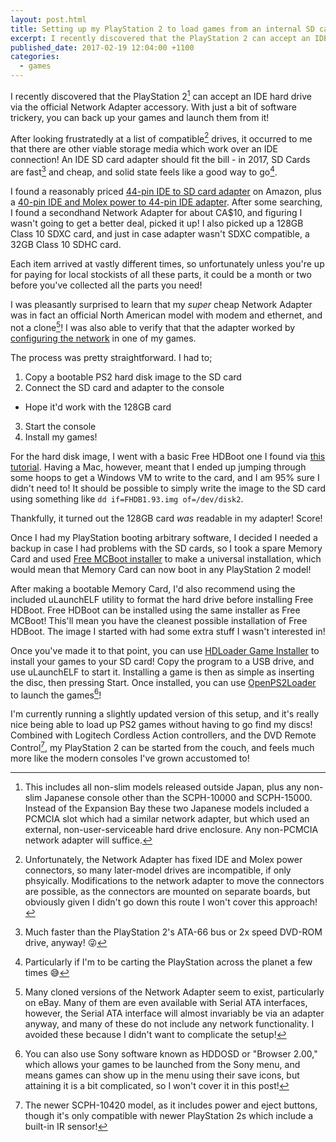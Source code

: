 ```yaml
---
layout: post.html
title: Setting up my PlayStation 2 to load games from an internal SD card
excerpt: I recently discovered that the PlayStation 2 can accept an IDE hard drive via the official Network Adapter accessory. With just a bit of software trickery, you can back up your games and launch them from it!
published_date: 2017-02-19 12:04:00 +1100
categories:
  - games
---
```


I recently discovered that the PlayStation 2[^1] can accept an IDE hard drive via the official Network Adapter accessory. With just a bit of software trickery, you can back up your games and launch them from it!

After looking frustratedly at a list of compatible[^2] drives, it occurred to me that there are other viable storage media which work over an IDE connection! An IDE SD card adapter should fit the bill - in 2017, SD Cards are fast[^3] and cheap, and solid state feels like a good way to go[^4].

I found a reasonably priced [44-pin IDE to SD card adapter](https://www.amazon.ca/dp/B00H3CRJNY) on Amazon, plus a [40-pin IDE and Molex power to 44-pin IDE adapter](https://www.amazon.ca/dp/B00006B8C2). After some searching, I found a secondhand Network Adapter for about CA$10, and figuring I wasn't going to get a better deal, picked it up! I also picked up a 128GB Class 10 SDXC card, and just in case adapter wasn't SDXC compatible, a 32GB Class 10 SDHC card.

Each item arrived at vastly different times, so unfortunately unless you're up for paying for local stockists of all these parts, it could be a month or two before you've collected all the parts you need!

I was pleasantly surprised to learn that my _super_ cheap Network Adapter was in fact an official North American model with modem and ethernet, and not a clone[^5]! I was also able to verify that that the adapter worked by [configuring the network](https://youtu.be/PqCuiMoMzs0) in one of my games.

The process was pretty straightforward. I had to;

1. Copy a bootable PS2 hard disk image to the SD card
2. Connect the SD card and adapter to the console
  * Hope it'd work with the 128GB card
3. Start the console
4. Install my games!

For the hard disk image, I went with a basic Free HDBoot one I found via [this tutorial](http://imgur.com/a/2rUST). Having a Mac, however, meant that I ended up jumping through some hoops to get a Windows VM to write to the card, and I am 95% sure I didn't need to! It should be possible to simply write the image to the SD card using something like `dd if=FHDB1.93.img of=/dev/disk2`.

Thankfully, it turned out the 128GB card _was_ readable in my adapter! Score!

Once I had my PlayStation booting arbitrary software, I decided I needed a backup in case I had problems with the SD cards, so I took a spare Memory Card and used [Free MCBoot installer](http://ichiba.geocities.jp/ysai187/PS2/FMCB/index.htm) to make a universal installation, which would mean that Memory Card can now boot in any PlayStation 2 model!

After making a bootable Memory Card, I'd also recommend using the included uLaunchELF utility to format the hard drive before installing Free HDBoot. Free HDBoot can be installed using the same installer as Free MCBoot! This'll mean you have the cleanest possible installation of Free HDBoot. The image I started with had some extra stuff I wasn't interested in!

Once you've made it to that point, you can use [HDLoader Game Installer](http://ichiba.geocities.jp/ysai187/PS2/HDLGameInstaller.htm) to install your games to your SD card! Copy the program to a USB drive, and use uLaunchELF to start it. Installing a game is then as simple as inserting the disc, then pressing Start. Once installed, you can use [OpenPS2Loader](https://bitbucket.org/ifcaro/open-ps2-loader/wiki/Home) to launch the games[^6]!

I'm currently running a slightly updated version of this setup, and it's really nice being able to load up PS2 games without having to go find my discs! Combined with Logitech Cordless Action controllers, and the DVD Remote Control[^7], my PlayStation 2 can be started from the couch, and feels much more like the modern consoles I've grown accustomed to!

[^1]: This includes all non-slim models released outside Japan, plus any non-slim Japanese console other than the SCPH-10000 and SCPH-15000. Instead of the Expansion Bay these two Japanese models included a PCMCIA slot which had a similar network adapter, but which used an external, non-user-serviceable hard drive enclosure. Any non-PCMCIA network adapter will suffice.

[^2]: Unfortunately, the Network Adapter has fixed IDE and Molex power connectors, so many later-model drives are incompatible, if only phsyically. Modifications to the network adapter to move the connectors are possible, as the connectors are mounted on separate boards, but obviously given I didn't go down this route I won't cover this approach!

[^3]: Much faster than the PlayStation 2's ATA-66 bus or 2x speed DVD-ROM drive, anyway! 😜

[^4]: Particularly if I'm to be carting the PlayStation across the planet a few times 😅

[^5]: Many cloned versions of the Network Adapter seem to exist, particularly on eBay. Many of them are even available with Serial ATA interfaces, however, the Serial ATA interface will almost invariably be via an adapter anyway, and many of these do not include any network functionality. I avoided these because I didn't want to complicate the setup!

[^6]: You can also use Sony software known as HDDOSD or "Browser 2.00," which allows your games to be launched from the Sony menu, and means games can show up in the menu using their save icons, but attaining it is a bit complicated, so I won't cover it in this post!

[^7]: The newer SCPH-10420 model, as it includes power and eject buttons, though it's only compatible with newer PlayStation 2s which include a built-in IR sensor!
